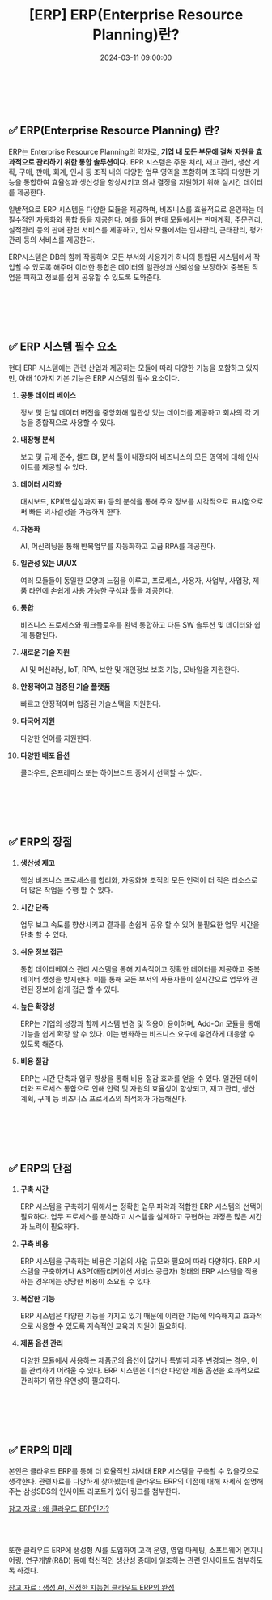 ﻿---
permalink: /2024-03-11-ERP(Enterprise Resource Planning)란
published: true
title: "[ERP] ERP(Enterprise Resource Planning)란?"
date: 2024-03-11 09:00:00
toc: true
toc_sticky: true
toc_label: "ERP(Enterprise Resource Planning)란?"
categories:
- ERP
tags:
- ERP
---

<br><br>


## ✅ ERP(Enterprise Resource Planning) 란?

ERP는 Enterprise Resource Planning의 약자로, **기업 내 모든 부문에 걸쳐 자원을 효과적으로 관리하기 위한 통합 솔루션이다.** EPR 시스템은 주문 처리, 재고 관리, 생산 계획, 구매, 판매, 회계, 인사 등 조직 내의 다양한 업무 영역을 포함하며 조직의 다양한 기능을 통합하여 효율성과 생산성을 향상시키고 의사 결정을 지원하기 위해 실시간 데이터를 제공한다.

일반적으로 ERP 시스템은 다양한 모듈을 제공하며, 비즈니스를 효율적으로 운영하는 데 필수적인 자동화와 통합 등을 제공한다. 예를 들어 판매 모듈에서는 판매계획, 주문관리, 실적관리 등의 판매 관련 서비스를 제공하고, 인사 모듈에서는 인사관리, 근태관리, 평가관리 등의 서비스를 제공한다.

ERP시스템은 DB와 함께 작동하여 모든 부서와 사용자가 하나의 통합된 시스템에서 작업할 수 있도록 해주며 이러한 통합은 데이터의 일관성과 신뢰성을 보장하여 중복된 작업을 피하고 정보를 쉽게 공유할 수 있도록 도와준다.


<br><br><br><br>

## ✅ ERP 시스템 필수 요소
현대 ERP 시스템에는 관련 산업과 제공하는 모듈에 따라 다양한 기능을 포함하고 있지만, 아래 10가지 기본 기능은 ERP 시스템의 필수 요소이다.

1. **공통 데이터 베이스**

	정보 및 단일 데이터 버전을 중앙화해 일관성 있는 데이터를 제공하고 회사의 각 기능을 종합적으로 사용할 수 있다.

2. **내장형 분석**

	보고 및 규제 준수, 셀프 BI, 분석 툴이 내장되어 비즈니스의 모든 영역에 대해 인사이트를 제공할 수 있다.

3. **데이터 시각화**

	대시보드, KPI(핵심성과지표) 등의 분석을 통해 주요 정보를 시각적으로 표시함으로써 빠른 의사결정을 가능하게 한다.

4. **자동화**

	AI, 머신러닝을 통해 반복업무를 자동화하고 고급 RPA를 제공한다.

5. **일관성 있는 UI/UX**

	여러 모듈들이 동일한 모양과 느낌을 이루고, 프로세스, 사용자, 사업부, 사업장, 제품 라인에 손쉽게 사용 가능한 구성과 툴을 제공한다.
	
6. **통합**

	비즈니스 프로세스와 워크플로우를  완벽 통합하고 다른 SW 솔루션 및 데이터와 쉽게 통합된다.
	
7. **새로운 기술 지원**

	AI 및 머신러닝, IoT, RPA, 보안 및 개인정보 보호 기능, 모바일을 지원한다.
	
8. **안정적이고 검증된 기술 플랫폼**

	빠르고 안정적이며 입증된 기술스택을 지원한다.
	
9. **다국어 지원**

	다양한 언어를 지원한다. 
	
10. **다양한 배포 옵션** 

	클라우드, 온프레미스 또는 하이브리드 중에서 선택할 수 있다.


<br><br><br><br>



## ✅ ERP의 장점

1. **생산성 제고**
	
	핵심 비즈니스 프로세스를 합리화, 자동화해 조직의 모든 인력이 더 적은 리소스로 더 많은 작업을 수행 할 수 있다.

2. **시간 단축**
	
	업무 보고 속도를 향상시키고 결과를 손쉽게 공유 할 수 있어 불필요한 업무 시간을 단축 할 수 있다.

3. **쉬운 정보 접근**
	
	통합 데이터베이스 관리 시스템을 통해 지속적이고 정확한 데이터를 제공하고 중복 데이터 생성을 방지한다. 이를 통해 모든 부서의 사용자들이 실시간으로 업무와 관련된 정보에 쉽게 접근 할 수 있다.

4. **높은 확장성**

	ERP는 기업의 성장과 함께 시스템 변경 및 적용이 용이하며, Add-On 모듈을 통해 기능을 쉽게 확장 할 수 있다. 이는 변화하는 비즈니스 요구에 유연하게 대응할 수 있도록 해준다.

5. **비용 절감**

	ERP는 시간 단축과 업무 향상을 통해 비용 절감 효과를 얻을 수 있다. 일관된 데이터와 프로세스 통합으로 인해 인력 및 자원의 효율성이 향상되고, 재고 관리, 생산 계획, 구매 등 비즈니스 프로세스의 최적화가 가능해진다.

<br><br><br><br>


## ✅ ERP의 단점

1. **구축 시간**

	ERP 시스템을 구축하기 위해서는 정확한 업무 파악과 적합한 ERP 시스템의 선택이 필요하다. 업무 프로세스를 분석하고 시스템을 설계하고 구현하는 과정은 많은 시간과 노력이 필요하다.

2. **구축 비용**

	ERP 시스템을 구축하는 비용은 기업의 사업 규모와 필요에 따라 다양하다. ERP 시스템을 구축하거나 ASP(애플리케이션 서비스 공급자) 형태의 ERP 시스템을 적용하는 경우에는 상당한 비용이 소요될 수 있다.

3. **복잡한 기능**

	ERP 시스템은 다양한 기능을 가지고 있기 때문에 이러한 기능에 익숙해지고 효과적으로 사용할 수 있도록 지속적인 교육과 지원이 필요하다.

4. **제품 옵션 관리**

	다양한 모듈에서 사용하는 제품군의 옵션이 많거나 특별히 자주 변경되는 경우, 이를 관리하기 어려울 수 있다. ERP 시스템은 이러한 다양한 제품 옵션을 효과적으로 관리하기 위한 유연성이 필요하다.



<br><br><br><br>

## ✅ ERP의 미래

본인은 클라우드 ERP를 통해 더 효율적인 차세대 ERP 시스템을 구축할 수 있을것으로 생각한다. 관련자료를 다양하게 찾아봤는데 클라우드 ERP의 이점에 대해 자세히 설명해주는 삼성SDS의 인사이트 리포트가 있어 링크를 첨부한다.

[참고 자료 : 왜 클라우드 ERP인가? ](https://www.samsungsds.com/kr/insights/cloud_erp.html)


<br><br>

또한 클라우드 ERP에 생성형 AI를 도입하여 고객 운영, 영업 마케팅, 소프트웨어 엔지니어링, 연구개발(R&D) 등에 혁신적인 생산성 증대에 일조하는 관련 인사이트도 첨부하도록 하겠다.

[참고 자료 : 생성 AI, 진정한 지능형 클라우드 ERP의 완성](https://news.sap.com/korea/2023/10/%EC%83%9D%EC%84%B1-ai-%EC%A7%84%EC%A0%95%ED%95%9C-%EC%A7%80%EB%8A%A5%ED%98%95-%ED%81%B4%EB%9D%BC%EC%9A%B0%EB%93%9C-erp%EC%9D%98-%EC%99%84%EC%84%B1/)
